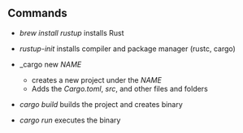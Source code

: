 ## Commands

- _brew install rustup_ installs Rust
- _rustup-init_ installs compiler and package manager (rustc, cargo)

- _cargo new _NAME_
  - creates a new project under the _NAME_
  - Adds the _Cargo.toml_, _src_, and other files and folders

- _cargo build_  builds the project and creates binary
- _cargo run_ executes the binary